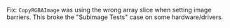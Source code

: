 Fix: `CopyRGBAImage` was using the wrong array slice when setting image barriers. This broke the "Subimage Tests" case on some hardware/drivers.
